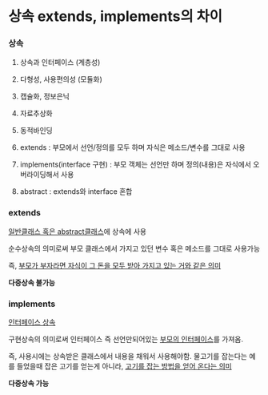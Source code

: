 # 상속 extends, implements의 차이

### 상속

1. 상속과 인터페이스 (계층성)
2. 다형성, 사용편의성 (모듈화)
3. 캡슐화, 정보은닉
4. 자료추상화
5. 동적바인딩



1. extends : 부모에서 선언/정의를 모두 하며 자식은 메소드/변수를 그대로 사용
2. implements(interface 구현) : 부모 객체는 선언만 하며 정의(내용)은 자식에서 오버라이딩해서 사용
3. abstract : extends와 interface 혼합



### extends

<u>일반클래스 혹은 abstract클래스</u>에 상속에 사용

순수상속의 의미로써 부모 클래스에서 가지고 있던 변수 혹은 메소드를 그대로 사용가능

즉, <u>부모가 부자라면 자식이 그 돈을 모두 받아 가지고 있는 거와 같은 의미</u>

**다중상속 불가능**



### **implements**

<u>인터페이스 상속</u>

구현상속의 의미로써 인터페이스 즉 선언만되어있는 <u>부모의 인터페이스</u>를 가져옴.

즉, 사용시에는 상속받은 클래스에서 내용을 채워서 사용해야함. 물고기를 잡는다는 예를 들었을때 잡은 고기를 얻는게 아니라, <u>고기를 잡는 방법을 얻어 온다는 의미</u>

**다중상속 가능**

